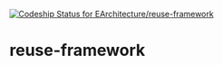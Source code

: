 [ ![Codeship Status for EArchitecture/reuse-framework](https://app.codeship.com/projects/e96eaff0-d54c-0134-7e99-3a0ebfcad274/status?branch=master)](https://app.codeship.com/projects/202440)
# reuse-framework
